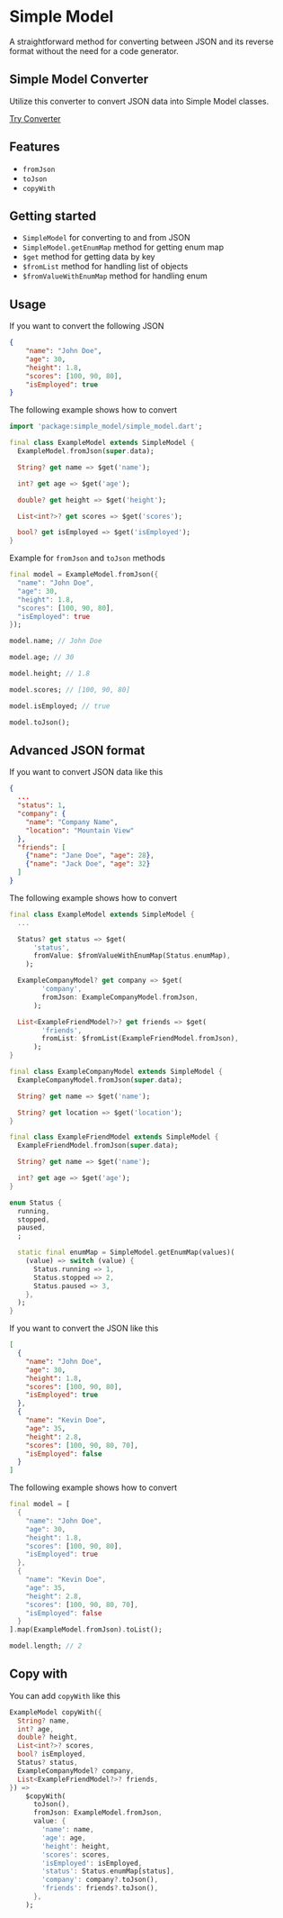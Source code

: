 # Simple Model

A straightforward method for converting between JSON and its reverse format without the need for a code generator.

## Simple Model Converter

Utilize this converter to convert JSON data into Simple Model classes.

[Try Converter](https://simple-model-converter.web.app/)

## Features

- `fromJson`
- `toJson`
- `copyWith`

## Getting started

- `SimpleModel` for converting to and from JSON
- `SimpleModel.getEnumMap` method for getting enum map
- `$get` method for getting data by key
- `$fromList` method for handling list of objects
- `$fromValueWithEnumMap` method for handling enum

## Usage

If you want to convert the following JSON

```json
{
    "name": "John Doe",
    "age": 30,
    "height": 1.8,
    "scores": [100, 90, 80],
    "isEmployed": true
}
```

The following example shows how to convert

```dart
import 'package:simple_model/simple_model.dart';

final class ExampleModel extends SimpleModel {
  ExampleModel.fromJson(super.data);

  String? get name => $get('name');

  int? get age => $get('age');

  double? get height => $get('height');

  List<int?>? get scores => $get('scores');

  bool? get isEmployed => $get('isEmployed');
}
```

Example for `fromJson` and `toJson` methods

```dart
final model = ExampleModel.fromJson({
  "name": "John Doe",
  "age": 30,
  "height": 1.8,
  "scores": [100, 90, 80],
  "isEmployed": true
});

model.name; // John Doe

model.age; // 30

model.height; // 1.8

model.scores; // [100, 90, 80]

model.isEmployed; // true

model.toJson();
```

## Advanced JSON format

If you want to convert JSON data like this

```json
{
  ...
  "status": 1,
  "company": {
    "name": "Company Name",
    "location": "Mountain View"
  },
  "friends": [
    {"name": "Jane Doe", "age": 28},
    {"name": "Jack Doe", "age": 32}
  ]
}
```

The following example shows how to convert

```dart
final class ExampleModel extends SimpleModel {
  ...

  Status? get status => $get(
      'status',
      fromValue: $fromValueWithEnumMap(Status.enumMap),
    );

  ExampleCompanyModel? get company => $get(
        'company',
        fromJson: ExampleCompanyModel.fromJson,
      );

  List<ExampleFriendModel?>? get friends => $get(
        'friends',
        fromList: $fromList(ExampleFriendModel.fromJson),
      );
}

final class ExampleCompanyModel extends SimpleModel {
  ExampleCompanyModel.fromJson(super.data);

  String? get name => $get('name');

  String? get location => $get('location');
}

final class ExampleFriendModel extends SimpleModel {
  ExampleFriendModel.fromJson(super.data);

  String? get name => $get('name');

  int? get age => $get('age');
}

enum Status {
  running,
  stopped,
  paused,
  ;

  static final enumMap = SimpleModel.getEnumMap(values)(
    (value) => switch (value) {
      Status.running => 1,
      Status.stopped => 2,
      Status.paused => 3,
    },
  );
}
```

If you want to convert the JSON like this

```json
[
  {
    "name": "John Doe",
    "age": 30,
    "height": 1.8,
    "scores": [100, 90, 80],
    "isEmployed": true
  },
  {
    "name": "Kevin Doe",
    "age": 35,
    "height": 2.8,
    "scores": [100, 90, 80, 70],
    "isEmployed": false
  }
]
```

The following example shows how to convert

```dart
final model = [
  {
    "name": "John Doe",
    "age": 30,
    "height": 1.8,
    "scores": [100, 90, 80],
    "isEmployed": true
  },
  {
    "name": "Kevin Doe",
    "age": 35,
    "height": 2.8,
    "scores": [100, 90, 80, 70],
    "isEmployed": false
  }
].map(ExampleModel.fromJson).toList();

model.length; // 2
```

## Copy with

You can add `copyWith` like this

```dart
ExampleModel copyWith({
  String? name,
  int? age,
  double? height,
  List<int?>? scores,
  bool? isEmployed,
  Status? status,
  ExampleCompanyModel? company,
  List<ExampleFriendModel?>? friends,
}) =>
    $copyWith(
      toJson(),
      fromJson: ExampleModel.fromJson,
      value: {
        'name': name,
        'age': age,
        'height': height,
        'scores': scores,
        'isEmployed': isEmployed,
        'status': Status.enumMap[status],
        'company': company?.toJson(),
        'friends': friends?.toJson(),
      },
    );
```

